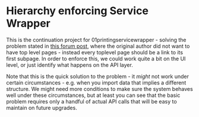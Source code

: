 # Hierarchy enforcing Service Wrapper

This is the continuation project for 01printingservicewrapper - solving the problem stated in [this forum post](https://web.liferay.com/community/forums/-/message_boards/view_message/87968373), where the original author did not want to have top level pages - instead every toplevel page should be a link to its first subpage. In order to enforce this, we could work quite a bit on the UI level, or just identify what happens on the API layer.

Note that this is the quick solution to the problem - it *might* not work under certain circumstances - e.g. when you import data that implies a different structure. We might need more conditions to make sure the system behaves well under these circumstances, but at least you can see that the basic problem requires only a handful of actual API calls that will be easy to maintain on future upgrades.
